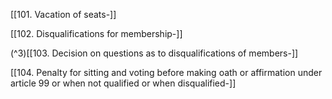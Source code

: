 [[101. Vacation of seats-]]

[[102. Disqualifications for membership-]] 

(^3)[[103. Decision on questions as to disqualifications of members-]]

[[104. Penalty for sitting and voting before making oath or affirmation under article 99 or when not qualified or when disqualified-]]
